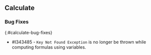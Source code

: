 ## Calculate

### Bug Fixes
{:#calculate-bug-fixes}

* \#I343485 - `Key Not Found Exception` is no longer be thrown while computing formulas using variables.